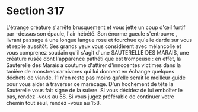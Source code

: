 # Section 317

L'étrange créature s'arrête brusquement et vous jette un coup d'œil
furtif par -dessus son épaule, l'air hébété. Son énorme gueule
s'entrouvre , livrant passage à une longue langue rose et fourchue
qu'elle darde sur vous et replie aussitôt. Ses grands yeux vous
considèrent avec mélancolie et vous comprenez soudain qu'il s'agit
d'une SAUTERELLE DES MARAIS, une créature rusée dont
l'apparence pathéti que est trompeuse : en effet, la Sauterelle des
Marais a coutume d'attirer d'innocentes victimes dans la tanière de
monstres carnivores qui lui donnent en échange quelques déchets
de viande. 11 n'en reste pas moins qu'elle serait le meilleur guide
pour vous aider à traverser ce marécage. D'un hochement de tête la
Sauterelle vous fait signe de la suivre. Si vous décidez de lui
emboîter le pas, rendez -vous au  58. Si vous jugez préférable de
continuer votre chemin tout seul, rendez -vous  au 158.